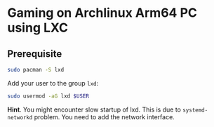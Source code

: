 # Gaming on Archlinux Arm64 PC using LXC

## Prerequisite

```bash
sudo pacman -S lxd
```

Add your user to the group `lxd`:

```bash
sudo usermod -aG lxd $USER
```

**Hint**. You might encounter slow startup of lxd. This is due to `systemd-networkd` problem. You need to add the network interface.
